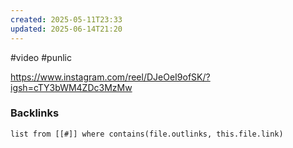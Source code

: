```yaml
---
created: 2025-05-11T23:33
updated: 2025-06-14T21:20
---
```

#video #punlic


https://www.instagram.com/reel/DJeOeI9ofSK/?igsh=cTY3bWM4ZDc3MzMw

### Backlinks
```dataview 
list from [[#]] where contains(file.outlinks, this.file.link)
```

